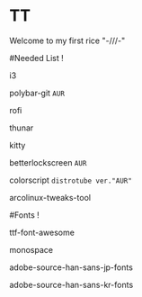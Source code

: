 # TT
Welcome to my first rice "-///-"


#Needed List !

i3

polybar-git `AUR`

rofi

thunar

kitty

betterlockscreen `AUR`

colorscript `distrotube ver."AUR"`

arcolinux-tweaks-tool 

#Fonts !

ttf-font-awesome

monospace

adobe-source-han-sans-jp-fonts 

adobe-source-han-sans-kr-fonts
